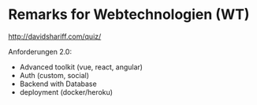 # Remarks for Webtechnologien (WT)

http://davidshariff.com/quiz/

Anforderungen 2.0:

- Advanced toolkit (vue, react, angular)
- Auth (custom, social)
- Backend with Database
- deployment (docker/heroku)
